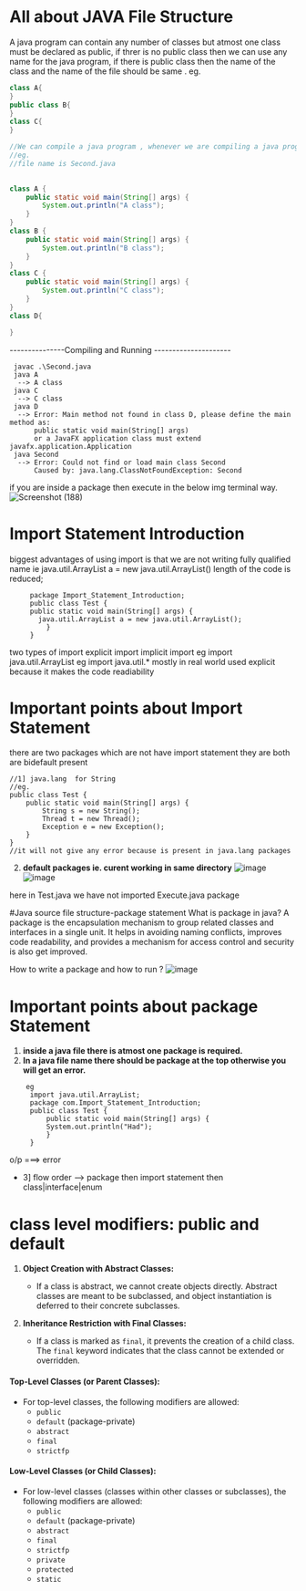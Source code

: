 # All about JAVA File Structure
A java program can contain any number of classes but atmost one class must be declared as public, if threr is no public class then we can use any name for the java program, if there is public class then the name of the class and the name of the file should be same .
eg.
```java
class A{
}
public class B{
}
class C{
}

//We can compile a java program , whenever we are compiling a java program for every class present in that program a seperate .class file will we generated.
//eg. 
//file name is Second.java

      
class A {
    public static void main(String[] args) {
        System.out.println("A class");
    }
}
class B {
    public static void main(String[] args) {
        System.out.println("B class");
    }
}
class C {
    public static void main(String[] args) {
        System.out.println("C class");
    }
}
class D{

}
```
---------------Compiling and Running ---------------------
```
 javac .\Second.java
 java A
  --> A class
 java C
  --> C class
 java D
  --> Error: Main method not found in class D, please define the main method as:
      public static void main(String[] args)                                 
      or a JavaFX application class must extend javafx.application.Application  
 java Second
  --> Error: Could not find or load main class Second    
      Caused by: java.lang.ClassNotFoundException: Second
```

if you are inside a package then execute in the below img terminal way.
![Screenshot (188)](https://github.com/16pravinkumar/JAVA_2024/assets/94048576/4df956d3-38a9-475c-980e-a9c548a6fdf5)


 # Import Statement Introduction 
 biggest advantages of using import is that we are not writing fully qualified name ie java.util.ArrayList a = new java.util.ArrayList() length of the code is reduced; 
 ```
      package Import_Statement_Introduction;
      public class Test {
      public static void main(String[] args) {
        java.util.ArrayList a = new java.util.ArrayList(); 
          }
      }
```

two types of import 
explicit import                            implicit import 
eg import java.util.ArrayList              eg import java.util.*
mostly in real world used explicit because it makes the code readiability

# Important points about Import Statement
there are two packages which are not have import statement they are both are bidefault present 
```
//1] java.lang  for String
//eg.
public class Test {
    public static void main(String[] args) {
        String s = new String();
        Thread t = new Thread();
        Exception e = new Exception();
    }
}
//it will not give any error because is present in java.lang packages

```
 2.  **default packages ie. curent working in same directory**
![image](https://github.com/16pravinkumar/JAVA_2024/assets/94048576/299da910-5600-45bc-9049-e39b254eeffe)
![image](https://github.com/16pravinkumar/JAVA_2024/assets/94048576/0b121109-7027-41a8-b9cd-52cb676bfcce)

here in Test.java we have not imported Execute.java package 


#Java source file structure-package statement
What is package in java?
A package is the encapsulation mechanism to group related classes and interfaces in a single unit. It helps in avoiding naming conflicts, improves code readability, and provides a mechanism for access control and security is also get improved. 


How to write a package and how to run ?
 ![image](https://github.com/16pravinkumar/JAVA_2024/assets/94048576/7c9856f4-5956-4098-bb3a-5cc796c9af36)


 # Important points about package Statement
  1. **inside a java file there is atmost one package is required.**
  2. **In a java file name there should be package at the top otherwise you will get an error.**
 ```
     eg
      import java.util.ArrayList;
      package com.Import_Statement_Introduction;
      public class Test {
          public static void main(String[] args) {
          System.out.println("Had");
          }
      }

```
o/p ===> error
- 3] flow order --> package then import statement then class|interface|enum


# class level modifiers: public and default
1. **Object Creation with Abstract Classes:**
   - If a class is abstract, we cannot create objects directly. Abstract classes are meant to be subclassed, and object instantiation is deferred to their concrete subclasses.

2. **Inheritance Restriction with Final Classes:**
   - If a class is marked as `final`, it prevents the creation of a child class. The `final` keyword indicates that the class cannot be extended or overridden.

#### Top-Level Classes (or Parent Classes):
   - For top-level classes, the following modifiers are allowed:
     - `public`
     - `default` (package-private)
     - `abstract`
     - `final`
     - `strictfp`

#### Low-Level Classes (or Child Classes):
   - For low-level classes (classes within other classes or subclasses), the following modifiers are allowed:
     - `public`
     - `default` (package-private)
     - `abstract`
     - `final`
     - `strictfp`
     - `private`
     - `protected`
     - `static`



